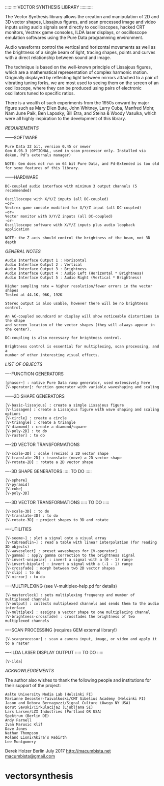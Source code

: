 

::::::::::VECTOR SYNTHESIS LIBRARY ::::::::::

The Vector Synthesis library allows the creation and manipulation of 2D and 3D vector shapes, Lissajous figures, and scan processed image and video inputs using audio signals sent directly to oscilloscopes, hacked CRT monitors, Vectrex game consoles, ILDA laser displays, or oscilloscope emulation softwares using the Pure Data programming environment. 

Audio waveforms control the vertical and horizontal movements as well as the brightness of a single beam of light, tracing shapes, points and curves with a direct relationship between sound and image.

The technique is based on the well-known principle of Lissajous figures, which are a mathematical representation of complex harmonic motion. Originally displayed by reflecting light between mirrors attached to a pair of vibrating tuning forks, we are most used to seeing them on the screen of an oscilloscope, where they can be produced using pairs of electronic oscillators tuned to specific ratios. 

There is a wealth of such experiments from the 1950s onward by major figure such as Mary Ellen Bute, John Whitney, Larry Cuba, Manfred Mohr, Nam June Paik, Ben Laposky, Bill Etra, and Steina & Woody Vasulka, which were all highly inspiration to the development of this library.
 

*REQUIREMENTS*

——SOFTWARE
	
	Pure Data 32 bit, version 0.45 or newer
	Gem 0.93.3 (OPTIONAL, used in scan processor only. Installed via deken, Pd’s externals manager)
	
	NOTE: Gem does not run on 64 bit Pure Data, and Pd-Extended is too old for some features of this library.
	
——HARDWARE

	DC-coupled audio interface with minimum 3 output channels (5 recommended)
	
	Oscilloscope with X/Y/Z inputs (all DC-coupled)
	—or—
	Vectrex game console modified for X/Y/Z input (all DC-coupled)
	—or—
	Vector monitor with X/Y/Z inputs (all DC-coupled)
	-or-
	Oscilloscope software with X/Y/Z inputs plus audio loopback application
	
	NOTE: the Z axis should control the brightness of the beam, not 3D depth


*GENERAL NOTES*


	Audio Interface Output 1 : Horizontal
	Audio Interface Output 2 : Vertical
	Audio Interface Output 3 : Brightness
	Audio Interface Output 4 : Audio Left (Horizontal * Brightness)
	Audio Interface Output 5 : Audio Right (Vertical * Brightness)

	Higher sampling rate = higher resolution/fewer errors in the vector shapes
	Tested at 44.1K, 96K, 192K

	Stereo output is also usable, however there will be no brightness control.
	
	An AC-coupled soundcard or display will show noticeable distortions in the shape
	and screen location of the vector shapes (they will always appear in the center).

	DC-coupling is also necessary for brightness control.

	Brightness control is essential for multiplexing, scan processing, and a
	number of other interesting visual effects.





*LIST OF OBJECTS*

—-FUNCTION GENERATORS

	[phasor~] : native Pure Data ramp generator, used extensively here
	[V-operator]: function generator with variable waveshaping and scaling
	
——2D SHAPE GENERATORS

	[V-basic-lissajous] : create a simple Lissajous figure
	[V-lissagen] : create a Lissajous figure with wave shaping and scaling options
	[V-circle] : create a circle
	[V-triangle] : create a triangle
	[V-diamond] : create a diamond/square
	[V-poly-2D] : to do
	[V-raster] : to do

—-2D VECTOR TRANSFORMATIONS

	[V-scale-2D] : scale (resize) a 2D vector shape
	[V-translate-2D] : translate (move) a 2D vector shape
	[V-rotate-2D] : rotate a 2D vector shape

—-3D SHAPE GENERATORS ::::: TO DO ::::: 

	[V-sphere]
	[V-pyramid]
	[V-cube]
	[V-poly-3D]

—-3D VECTOR TRANSFORMATIONS ::::: TO DO ::::: 

	[V-scale-3D] : to do
	[V-translate-3D] : to do
	[V-rotate-3D] : project shapes to 3D and rotate

—-UTILITIES

	[V-seeme~] : plot a signal onto a visual array
	[V-tabreadlin~] : read a table with linear interpolation (for reading 3D objects)
	[V-waveselect] : preset waveshapes for [V-operator]
	[V-gamma] : apply gamma correction to the brightness signal
	[V-invert-unipolar] : invert a signal with a (0 - 1) range
	[V-invert-bipolar] : invert a signal with a (-1 - 1) range
	[V-crossfade] : morph between two 2D vector shapes
	[V-clip] : to do
	[V-mirror] : to do

—-MULTIPLEXING (see V-multiplex-help.pd for details)

	[V-masterclock] : sets multiplexing frequency and number of multiplexed channels
	[V-output] : collects multiplexed channels and sends them to the audio interface
	[V-multiplex] : assigns a vector shape to one multiplexing channel
	[V-brightness-crossfade] : crossfades the brightness of two multiplexed channels

—-SCAN PROCESSING (requires GEM external library!)

	[V-scanprocessor] : scan a camera input, image, or video and apply it to a raster

—-ILDA LASER DISPLAY OUTPUT ::::: TO DO :::::

	[V-ilda]


*ACKNOWLEDGEMENTS*


The author also wishes to thank the following people and institutions for their support of the project:

	Aalto University Media Lab (Helsinki FI)
	Marianne Decoster-Taivalkoski/CMT Sibelius Academy (Helsinki FI)
	Jason and Debora Bernagozzi/Signal Culture (Owego NY USA)
	Borut Savski/Cirkulacija2 (Ljubljana SI)
	Lars Larsen/LZX Industries (Portland OR USA)
	Spektrum (Berlin DE)
	Andy Farnell
	Ivan Marusic Klif
	Dave Jones
	Nathan Thompson
	Roland Lioni/Akira’s Rebirth
	Lee Montgomery 


Derek Holzer
Berlin July 2017
http://macumbista.net
macumbista@gmail.com
















# vectorsynthesis
